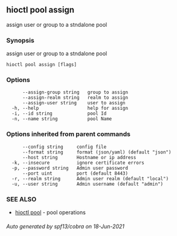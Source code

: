 ## hioctl pool assign

assign user or group to a stndalone pool

### Synopsis

assign user or group to a stndalone pool

```
hioctl pool assign [flags]
```

### Options

```
      --assign-group string   group to assign
      --assign-realm string   realm to assign
      --assign-user string    user to assign
  -h, --help                  help for assign
  -i, --id string             pool Id
  -n, --name string           pool Name
```

### Options inherited from parent commands

```
      --config string     config file
      --format string     format (json/yaml) (default "json")
      --host string       Hostname or ip address
  -k, --insecure          ignore certificate errors
  -p, --password string   Admin user password
      --port uint         port (default 8443)
  -r, --realm string      Admin user realm (default "local")
  -u, --user string       Admin username (default "admin")
```

### SEE ALSO

* [hioctl pool](hioctl_pool.md)	 - pool operations

###### Auto generated by spf13/cobra on 18-Jun-2021
